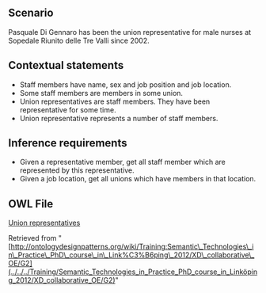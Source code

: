 ##   Scenario


Pasquale Di Gennaro has been the union representative for male nurses at Sopedale Riunito delle Tre Valli since 2002.


  




##   Contextual statements


* Staff members have name, sex and job position and job location.
* Some staff members are members in some union.
* Union representatives are staff members. They have been representative for some time.
* Union representative represents a number of staff members.


  




##   Inference requirements


* Given a representative member, get all staff member which are represented by this representative.
* Given a job location, get all unions which have members in that location.


##   OWL File


[Union representatives](http://www.ida.liu.se/~valiv/semtech.owl "http://www.ida.liu.se/~valiv/semtech.owl")





Retrieved from "[http://ontologydesignpatterns.org/wiki/Training:Semantic\_Technologies\_in\_Practice\_PhD\_course\_in\_Link%C3%B6ping\_2012/XD\_collaborative\_OE/G2](../../../Training/Semantic_Technologies_in_Practice_PhD_course_in_Linköping_2012/XD_collaborative_OE/G2)"